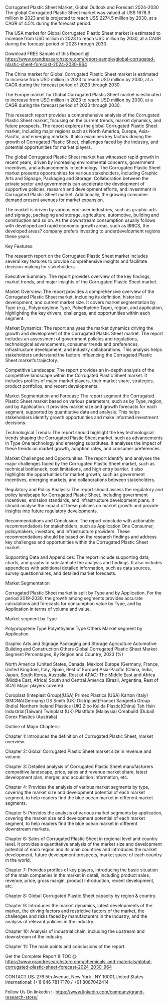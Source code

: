 Corrugated Plastic Sheet Market, Global Outlook and Forecast 2024-2030
The global Corrugated Plastic Sheet market was valued at US$ 1678.9 million in 2023 and is projected to reach US$ 2274.5 million by 2030, at a CAGR of 4.5% during the forecast period.

The USA market for Global Corrugated Plastic Sheet market is estimated to increase from USD million in 2023 to reach USD million by 2030, at a CAGR during the forecast period of 2023 through 2030.

Download FREE Sample of this Report @ https://www.grandresearchstore.com/report-sample/global-corrugated-plastic-sheet-forecast-2024-2030-964

The China market for Global Corrugated Plastic Sheet market is estimated to increase from USD million in 2023 to reach USD million by 2030, at a CAGR during the forecast period of 2023 through 2030.

The Europe market for Global Corrugated Plastic Sheet market is estimated to increase from USD million in 2023 to reach USD million by 2030, at a CAGR during the forecast period of 2023 through 2030.

This research report provides a comprehensive analysis of the Corrugated Plastic Sheet market, focusing on the current trends, market dynamics, and future prospects. The report explores the global Corrugated Plastic Sheet market, including major regions such as North America, Europe, Asia-Pacific, and emerging markets. It also examines key factors driving the growth of Corrugated Plastic Sheet, challenges faced by the industry, and potential opportunities for market players.

The global Corrugated Plastic Sheet market has witnessed rapid growth in recent years, driven by increasing environmental concerns, government incentives, and advancements in technology. The Corrugated Plastic Sheet market presents opportunities for various stakeholders, including Graphic Arts and Signage, Packaging and Storage. Collaboration between the private sector and governments can accelerate the development of supportive policies, research and development efforts, and investment in Corrugated Plastic Sheet market. Additionally, the growing consumer demand present avenues for market expansion.

The market is driven by various end-user industries, such as graphic arts and signage, packaging and storage, agriculture, automotive, building and construction and so on. As the downstream consumption usually follows with developed and rapid economic growth areas, such as BRICS, the developed areas? company prefers investing to underdevelopment regions these years.

Key Features:

The research report on the Corrugated Plastic Sheet market includes several key features to provide comprehensive insights and facilitate decision-making for stakeholders.

Executive Summary: The report provides overview of the key findings, market trends, and major insights of the Corrugated Plastic Sheet market.

Market Overview: The report provides a comprehensive overview of the Corrugated Plastic Sheet market, including its definition, historical development, and current market size. It covers market segmentation by Type (e.g., Polypropylene Type, Polyethylene Type), region, and application, highlighting the key drivers, challenges, and opportunities within each segment.

Market Dynamics: The report analyses the market dynamics driving the growth and development of the Corrugated Plastic Sheet market. The report includes an assessment of government policies and regulations, technological advancements, consumer trends and preferences, infrastructure development, and industry collaborations. This analysis helps stakeholders understand the factors influencing the Corrugated Plastic Sheet market’s trajectory.

Competitive Landscape: The report provides an in-depth analysis of the competitive landscape within the Corrugated Plastic Sheet market. It includes profiles of major market players, their market share, strategies, product portfolios, and recent developments.

Market Segmentation and Forecast: The report segment the Corrugated Plastic Sheet market based on various parameters, such as by Type, region, and by Application. It provides market size and growth forecasts for each segment, supported by quantitative data and analysis. This helps stakeholders identify growth opportunities and make informed investment decisions.

Technological Trends: The report should highlight the key technological trends shaping the Corrugated Plastic Sheet market, such as advancements in Type One technology and emerging substitutes. It analyses the impact of these trends on market growth, adoption rates, and consumer preferences.

Market Challenges and Opportunities: The report identify and analyses the major challenges faced by the Corrugated Plastic Sheet market, such as technical bottleneck, cost limitations, and high entry barrier. It also highlights the opportunities for market growth, such as government incentives, emerging markets, and collaborations between stakeholders.

Regulatory and Policy Analysis: The report should assess the regulatory and policy landscape for Corrugated Plastic Sheet, including government incentives, emission standards, and infrastructure development plans. It should analyse the impact of these policies on market growth and provide insights into future regulatory developments.

Recommendations and Conclusion: The report conclude with actionable recommendations for stakeholders, such as Application One Consumer, policymakers, investors, and infrastructure providers. These recommendations should be based on the research findings and address key challenges and opportunities within the Corrugated Plastic Sheet market.

Supporting Data and Appendices: The report include supporting data, charts, and graphs to substantiate the analysis and findings. It also includes appendices with additional detailed information, such as data sources, survey questionnaires, and detailed market forecasts.

Market Segmentation

Corrugated Plastic Sheet market is split by Type and by Application. For the period 2019-2030, the growth among segments provides accurate calculations and forecasts for consumption value by Type, and by Application in terms of volume and value.

Market segment by Type

Polypropylene Type
Polyethylene Type
Others
Market segment by Application

Graphic Arts and Signage
Packaging and Storage
Agriculture
Automotive
Building and Construction
Others
Global Corrugated Plastic Sheet Market Segment Percentages, By Region and Country, 2023 (%)

North America (United States, Canada, Mexico)
Europe (Germany, France, United Kingdom, Italy, Spain, Rest of Europe)
Asia-Pacific (China, India, Japan, South Korea, Australia, Rest of APAC)
The Middle East and Africa (Middle East, Africa)
South and Central America (Brazil, Argentina, Rest of SCA)
Major players covered

Coroplast (Inteplast Group)(USA)
Primex Plastics (USA)
Karton (Italy)
SIMONA(Germany)
DS Smith (UK)
Distriplast(France)
Sangeeta Group (India)
Northern Ireland Plastics (UK)
Zibo Kelida Plastic(China)
Tah Hsin Industrial(Taiwan)
Twinplast (UK)
Plastflute (Malaysia)
Creabuild (Dubai)
Corex Plastics (Australia)

Outline of Major Chapters:

Chapter 1: Introduces the definition of Corrugated Plastic Sheet, market overview.

Chapter 2: Global Corrugated Plastic Sheet market size in revenue and volume.

Chapter 3: Detailed analysis of Corrugated Plastic Sheet manufacturers competitive landscape, price, sales and revenue market share, latest development plan, merger, and acquisition information, etc.

Chapter 4: Provides the analysis of various market segments by type, covering the market size and development potential of each market segment, to help readers find the blue ocean market in different market segments.

Chapter 5: Provides the analysis of various market segments by application, covering the market size and development potential of each market segment, to help readers find the blue ocean market in different downstream markets.

Chapter 6: Sales of Corrugated Plastic Sheet in regional level and country level. It provides a quantitative analysis of the market size and development potential of each region and its main countries and introduces the market development, future development prospects, market space of each country in the world.

Chapter 7: Provides profiles of key players, introducing the basic situation of the main companies in the market in detail, including product sales, revenue, price, gross margin, product introduction, recent development, etc.

Chapter 8: Global Corrugated Plastic Sheet capacity by region & country.

Chapter 9: Introduces the market dynamics, latest developments of the market, the driving factors and restrictive factors of the market, the challenges and risks faced by manufacturers in the industry, and the analysis of relevant policies in the industry.

Chapter 10: Analysis of industrial chain, including the upstream and downstream of the industry.

Chapter 11: The main points and conclusions of the report.

Get the Complete Report & TOC @ https://www.grandresearchstore.com/chemicals-and-materials/global-corrugated-plastic-sheet-forecast-2024-2030-964

CONTACT US:
276 5th Avenue, New York , NY 10001,United States
International: (+1) 646 781 7170 / +91 8087042414

Follow Us On linkedin :- https://www.linkedin.com/company/grand-research-store/
